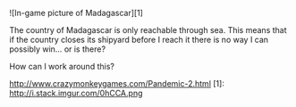 ![In-game picture of Madagascar][1]

The country of Madagascar is only reachable through sea. This means that if the country closes its shipyard before I reach it there is no way I can possibly win… or is there?

How can I work around this? 

http://www.crazymonkeygames.com/Pandemic-2.html
  [1]: http://i.stack.imgur.com/0hCCA.png